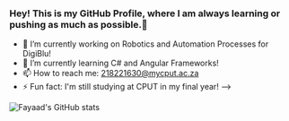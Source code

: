 ### Hey! This is my GitHub Profile, where I am always learning or pushing as much as possible.👋

- 🔭 I’m currently working on Robotics and Automation Processes for DigiBlu!
- 🌱 I’m currently learning C# and Angular Frameworks!
- 📫 How to reach me: 218221630@mycput.ac.za 
- ⚡ Fun fact: I'm still studying at CPUT in my final year!
-->


![Fayaad's GitHub stats](https://github-readme-stats.vercel.app/api?username=FayaadAbrahams&show_icons=true&theme=onedark)
